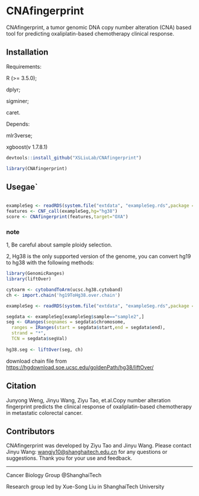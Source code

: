 # CNAfingerprint

CNAfingerprint, a tumor genomic DNA copy number alteration (CNA) based tool for predicting oxaliplatin-based chemotherapy clinical response.

## Installation

Requirements:

  R (>= 3.5.0);
  
  dplyr;
  
  sigminer;
  
  caret.

Depends:

  mlr3verse;
  
  xgboost(v 1.7.8.1)


```r
devtools::install_github("XSLiuLab/CNAfingerprint")

library(CNAfingerprint)
```

## Usegae`


```r

exampleSeg <- readRDS(system.file("extdata", "exampleSeg.rds",package = "CNAfingerprint", mustWork = TRUE))
features <- CNF_call(exampleSeg,hg="hg38")
score <- CNAfingerprint(features,target="OXA")

```

### note

1, Be careful about sample ploidy selection.

2, Hg38 is the only supported version of the genome, you can convert hg19 to hg38
with the following methods:

```r
library(GenomicRanges)
library(liftOver)

cytoarm <- cytobandToArm(ucsc.hg38.cytoband)
ch <- import.chain('hg19ToHg38.over.chain')

exampleSeg <- readRDS(system.file("extdata", "exampleSeg.rds",package = "CNAfingerprint", mustWork = TRUE))

segdata <- exampleSeg[exampleSeg$sample=="sample2",]
seg <- GRanges(seqnames = segdata$chromosome,
  ranges = IRanges(start = segdata$start,end = segdata$end),
  strand = "*",
  TCN = segdata$segVal)
  
hg38.seg <- liftOver(seg, ch)

```
download chain file from https://hgdownload.soe.ucsc.edu/goldenPath/hg38/liftOver/


## Citation
Junyong Weng, Jinyu Wang, Ziyu Tao, et.al.Copy number alteration fingerprint predicts the clinical response of oxaliplatin-based chemotherapy in metastatic colorectal cancer.


## Contributors
CNAfingerprint was developed by Ziyu Tao and Jinyu Wang. Please contact Jinyu Wang: wangjy10@shanghaitech.edu.cn for any questions or suggestions. Thank you for your use and feedback.

---

Cancer Biology Group @ShanghaiTech

Research group led by Xue-Song Liu in ShanghaiTech University

